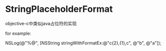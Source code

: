 StringPlaceholderFormat
=======================

objective-c中类似java占位符的实现

for example:

NSLog(@"%@", [NSString stringWithFormatEx:@"c{2},{1},c", @"b", @"a"]);